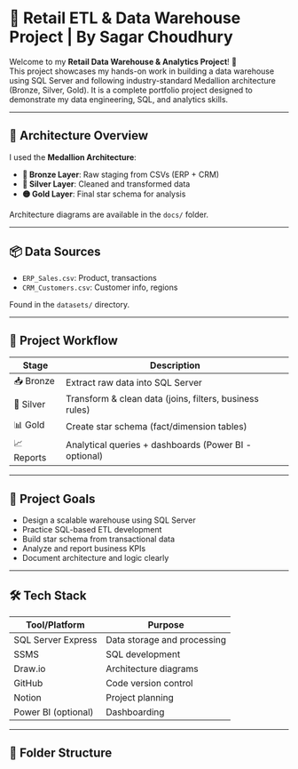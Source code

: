 # 🛒 Retail ETL & Data Warehouse Project | By Sagar Choudhury

Welcome to my **Retail Data Warehouse & Analytics Project**! 🚀  
This project showcases my hands-on work in building a data warehouse using SQL Server and following industry-standard Medallion architecture (Bronze, Silver, Gold). It is a complete portfolio project designed to demonstrate my data engineering, SQL, and analytics skills.

---

## 🧱 Architecture Overview

I used the **Medallion Architecture**:
- **🔹 Bronze Layer**: Raw staging from CSVs (ERP + CRM)
- **🔸 Silver Layer**: Cleaned and transformed data
- **🟡 Gold Layer**: Final star schema for analysis

Architecture diagrams are available in the `docs/` folder.

---

## 📦 Data Sources

- `ERP_Sales.csv`: Product, transactions
- `CRM_Customers.csv`: Customer info, regions

Found in the `datasets/` directory.

---

## 🧩 Project Workflow

| Stage         | Description |
|---------------|-------------|
| 📥 Bronze      | Extract raw data into SQL Server |
| 🧼 Silver      | Transform & clean data (joins, filters, business rules) |
| 📊 Gold        | Create star schema (fact/dimension tables) |
| 📈 Reports     | Analytical queries + dashboards (Power BI - optional) |

---

## 🎯 Project Goals

- Design a scalable warehouse using SQL Server
- Practice SQL-based ETL development
- Build star schema from transactional data
- Analyze and report business KPIs
- Document architecture and logic clearly

---

## 🛠️ Tech Stack

| Tool/Platform    | Purpose                          |
|------------------|-----------------------------------|
| SQL Server Express | Data storage and processing |
| SSMS              | SQL development |
| Draw.io           | Architecture diagrams |
| GitHub            | Code version control |
| Notion            | Project planning |
| Power BI (optional) | Dashboarding |

---

## 📁 Folder Structure

